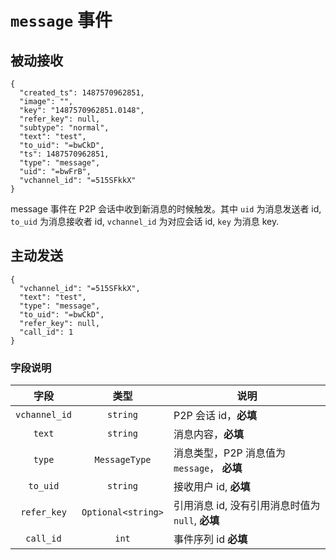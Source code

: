 # `message` 事件

## 被动接收

```
{
  "created_ts": 1487570962851,
  "image": "",
  "key": "1487570962851.0148",
  "refer_key": null,
  "subtype": "normal",
  "text": "test",
  "to_uid": "=bwCkD",
  "ts": 1487570962851,
  "type": "message",
  "uid": "=bwFrB",
  "vchannel_id": "=515SFkkX"
}
```

message 事件在 P2P 会话中收到新消息的时候触发。其中 `uid` 为消息发送者 id,
`to_uid` 为消息接收者 id, `vchannel_id` 为对应会话 id, `key` 为消息 key.


## 主动发送

```
{
  "vchannel_id": "=515SFkkX",
  "text": "test",
  "type": "message",
  "to_uid": "=bwCkD",
  "refer_key": null,
  "call_id": 1
}
```

### 字段说明

| 字段 | 类型 | 说明 |
|:----:|:----:|------|
| `vchannel_id` | `string` | P2P 会话 id，**必填** |
| `text` | `string` | 消息内容，**必填** |
| `type` | `MessageType` | 消息类型，P2P 消息值为 `message`， **必填** |
| `to_uid` | `string` | 接收用户 id, **必填** |
| `refer_key` | `Optional<string>` | 引用消息 id, 没有引用消息时值为 `null`,  **必填** |
| `call_id` | `int` | 事件序列 id **必填** |
